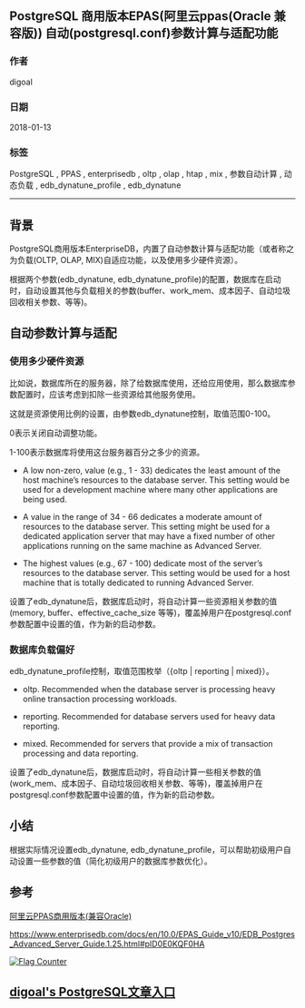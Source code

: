 ## PostgreSQL 商用版本EPAS(阿里云ppas(Oracle 兼容版)) 自动(postgresql.conf)参数计算与适配功能   
                                 
### 作者                                 
digoal                                 
                                 
### 日期                                 
2018-01-13                                
                                 
### 标签                                 
PostgreSQL , PPAS , enterprisedb , oltp , olap , htap , mix , 参数自动计算 , 动态负载 , edb_dynatune_profile , edb_dynatune    
                                 
----                                 
                                 
## 背景       
PostgreSQL商用版本EnterpriseDB，内置了自动参数计算与适配功能（或者称之为负载(OLTP, OLAP, MIX)自适应功能，以及使用多少硬件资源）。   
   
根据两个参数(edb_dynatune, edb_dynatune_profile)的配置，数据库在启动时，自动设置其他与负载相关的参数(buffer、work_mem、成本因子、自动垃圾回收相关参数、等等)。   
      
## 自动参数计算与适配   
### 使用多少硬件资源   
比如说，数据库所在的服务器，除了给数据库使用，还给应用使用，那么数据库参数配置时，应该考虑到扣除一些资源给其他服务使用。   
   
这就是资源使用比例的设置，由参数edb_dynatune控制，取值范围0-100。   
   
0表示关闭自动调整功能。   
   
1-100表示数据库将使用这台服务器百分之多少的资源。   
   
- A low non-zero, value (e.g., 1 - 33) dedicates the least amount of the host machine’s resources to the database server. This setting would be used for a development machine where many other applications are being used.   
   
- A value in the range of 34 - 66 dedicates a moderate amount of resources to the database server. This setting might be used for a dedicated application server that may have a fixed number of other applications running on the same machine as Advanced Server.   
   
- The highest values (e.g., 67 - 100) dedicate most of the server’s resources to the database server. This setting would be used for a host machine that is totally dedicated to running Advanced Server.   
   
设置了edb_dynatune后，数据库启动时，将自动计算一些资源相关参数的值(memory, buffer、effective_cache_size 等等)，覆盖掉用户在postgresql.conf参数配置中设置的值，作为新的启动参数。   
   
### 数据库负载偏好   
edb_dynatune_profile控制，取值范围枚举（{oltp | reporting | mixed}）。   
   
- oltp. Recommended when the database server is processing heavy online transaction processing workloads.   
   
- reporting. Recommended for database servers used for heavy data reporting.   
   
- mixed. Recommended for servers that provide a mix of transaction processing and data reporting.   
   
设置了edb_dynatune后，数据库启动时，将自动计算一些相关参数的值(work_mem、成本因子、自动垃圾回收相关参数、等等)，覆盖掉用户在postgresql.conf参数配置中设置的值，作为新的启动参数。     
   
## 小结   
根据实际情况设置edb_dynatune, edb_dynatune_profile，可以帮助初级用户自动设置一些参数的值（简化初级用户的数据库参数优化）。   
   
## 参考         
   
[阿里云PPAS商用版本(兼容Oracle)](https://www.aliyun.com/product/rds/ppas)          
      
https://www.enterprisedb.com/docs/en/10.0/EPAS_Guide_v10/EDB_Postgres_Advanced_Server_Guide.1.25.html#pID0E0KQF0HA   
  
<a rel="nofollow" href="http://info.flagcounter.com/h9V1"  ><img src="http://s03.flagcounter.com/count/h9V1/bg_FFFFFF/txt_000000/border_CCCCCC/columns_2/maxflags_12/viewers_0/labels_0/pageviews_0/flags_0/"  alt="Flag Counter"  border="0"  ></a>  
  
  
  
  
## [digoal's PostgreSQL文章入口](https://github.com/digoal/blog/blob/master/README.md "22709685feb7cab07d30f30387f0a9ae")
  
